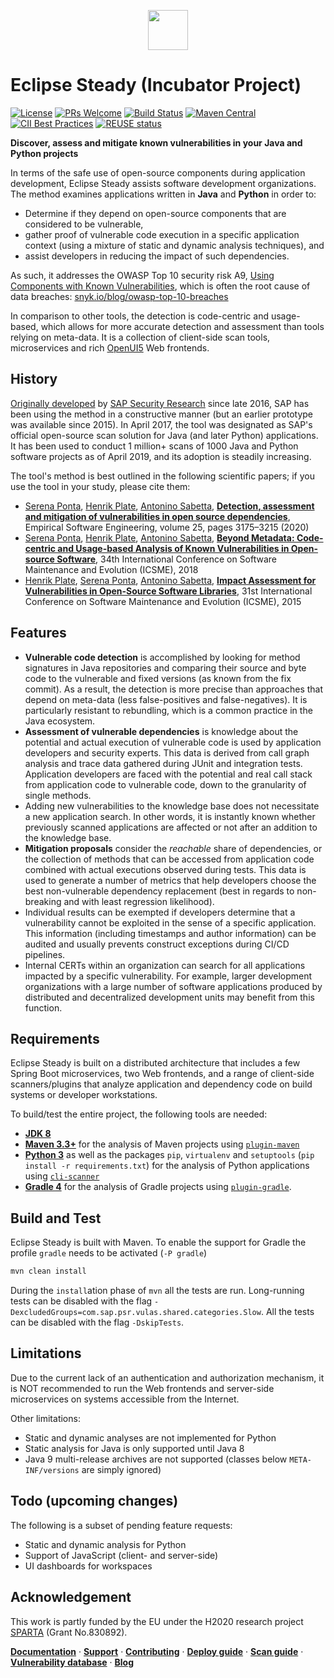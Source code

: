 <!-- @format -->

<p align="center">
    <a href="https://eclipse.github.io/steady/">
        <img height="64" src="docs/public/content/images/ES-logo-152-transparent.png">
    </a>
</p>

# Eclipse Steady (Incubator Project)

[![License](https://img.shields.io/badge/license-Apache%202.0-blue.svg)](LICENSE.txt)
[![PRs Welcome](https://img.shields.io/badge/PRs-welcome-brightgreen.svg)](CONTRIBUTING.md)
[![Build Status](https://travis-ci.org/eclipse/steady.svg?branch=master)](https://travis-ci.org/eclipse/steady)
[![Maven Central](https://maven-badges.herokuapp.com/maven-central/com.sap.research.security.vulas/plugin-maven/badge.svg)](https://maven-badges.herokuapp.com/maven-central/com.sap.research.security.vulas/plugin-maven)
[![CII Best Practices](https://bestpractices.coreinfrastructure.org/projects/4202/badge)](https://bestpractices.coreinfrastructure.org/projects/4202)
[![REUSE status](https://api.reuse.software/badge/github.com/eclipse/steady)](https://api.reuse.software/info/github.com/eclipse/steady)

**Discover, assess and mitigate known vulnerabilities in your Java and Python projects**

In terms of the safe use of open-source components during application development, Eclipse Steady assists software development organizations. The method examines applications written in **Java** and **Python** in order to:

- Determine if they depend on open-source components that are considered to be vulnerable,
- gather proof of vulnerable code execution in a specific application context (using a mixture of static and dynamic analysis techniques), and
- assist developers in reducing the impact of such dependencies.

As such, it addresses the OWASP Top 10 security risk A9, [Using Components with Known Vulnerabilities](https://www.owasp.org/index.php/Top_10-2017_A9-Using_Components_with_Known_Vulnerabilities), which is often the root cause of data breaches: [snyk.io/blog/owasp-top-10-breaches](https://snyk.io/blog/owasp-top-10-breaches/)

In comparison to other tools, the detection is code-centric and usage-based, which allows for more accurate detection and assessment than tools relying on meta-data. It is a collection of client-side scan tools, microservices and rich [OpenUI5](https://openui5.hana.ondemand.com/) Web frontends.

## History

[Originally developed](https://scholar.google.com/citations?user=FOEVZyYAAAAJ&hl=en) by [SAP Security Research](https://www.sap.com/documents/2017/12/cc047065-e67c-0010-82c7-eda71af511fa.html) since late 2016, SAP has been using the method in a constructive manner (but an earlier prototype was available since 2015). In April 2017, the tool was designated as SAP's official open-source scan solution for Java (and later Python) applications. It has been used to conduct 1 million+ scans of 1000 Java and Python software projects as of April 2019, and its adoption is steadily increasing.

The tool's method is best outlined in the following scientific papers; if you use the tool in your study, please cite them:

- [Serena Ponta](https://scholar.google.com/citations?hl=en&user=DFVwF6sAAAAJ), [Henrik Plate](https://scholar.google.com/citations?user=Kaleo5YAAAAJ&hl=en), [Antonino Sabetta](https://scholar.google.com/citations?hl=en&user=BhcceV8AAAAJ), [**Detection, assessment and mitigation of vulnerabilities in open source dependencies**](https://link.springer.com/article/10.1007/s10664-020-09830-x), Empirical Software Engineering, volume 25, pages 3175–3215 (2020)
- [Serena Ponta](https://scholar.google.com/citations?hl=en&user=DFVwF6sAAAAJ), [Henrik Plate](https://scholar.google.com/citations?user=Kaleo5YAAAAJ&hl=en), [Antonino Sabetta](https://scholar.google.com/citations?hl=en&user=BhcceV8AAAAJ), [**Beyond Metadata: Code-centric and Usage-based Analysis of Known Vulnerabilities in Open-source Software**](https://arxiv.org/abs/1806.05893), 34th International Conference on Software Maintenance and Evolution (ICSME), 2018
- [Henrik Plate](https://scholar.google.com/citations?user=Kaleo5YAAAAJ&hl=en), [Serena Ponta](https://scholar.google.com/citations?hl=en&user=DFVwF6sAAAAJ), [Antonino Sabetta](https://scholar.google.com/citations?hl=en&user=BhcceV8AAAAJ), [**Impact Assessment for Vulnerabilities in Open-Source Software Libraries**](https://arxiv.org/pdf/1504.04971.pdf), 31st International Conference on Software Maintenance and Evolution (ICSME), 2015

## Features

- **Vulnerable code detection** is accomplished by looking for method signatures in Java repositories and comparing their source and byte code to the vulnerable and fixed versions (as known from the fix commit). As a result, the detection is more precise than approaches that depend on meta-data (less false-positives and false-negatives). It is particularly resistant to rebundling, which is a common practice in the Java ecosystem.
- **Assessment of vulnerable dependencies** is knowledge about the potential and actual execution of vulnerable code is used by application developers and security experts. This data is derived from call graph analysis and trace data gathered during JUnit and integration tests. Application developers are faced with the potential and real call stack from application code to vulnerable code, down to the granularity of single methods.
- Adding new vulnerabilities to the knowledge base does not necessitate a new application search. In other words, it is instantly known whether previously scanned applications are affected or not after an addition to the knowledge base.
- **Mitigation proposals** consider the _reachable_ share of dependencies, or the collection of methods that can be accessed from application code combined with actual executions observed during tests. This data is used to generate a number of metrics that help developers choose the best non-vulnerable dependency replacement (best in regards to non-breaking and with least regression likelihood).
- Individual results can be exempted if developers determine that a vulnerability cannot be exploited in the sense of a specific application. This information (including timestamps and author information) can be audited and usually prevents construct exceptions during CI/CD pipelines.
- Internal CERTs within an organization can search for all applications impacted by a specific vulnerability. For example, larger development organizations with a large number of software applications produced by distributed and decentralized development units may benefit from this function.

## Requirements

Eclipse Steady is built on a distributed architecture that includes a few Spring Boot microservices, two Web frontends, and a range of client-side scanners/plugins that analyze application and dependency code on build systems or developer workstations.

To build/test the entire project, the following tools are needed:

- **[JDK 8](https://www.oracle.com/technetwork/java/javase/downloads/index.html)**
- **[Maven 3.3+](https://maven.apache.org/download.cgi)** for the analysis of Maven projects using [`plugin-maven`](https://github.com/eclipse/steady/tree/master/plugin-maven)
- **[Python 3](https://www.python.org/downloads/)** as well as the packages `pip`, `virtualenv` and `setuptools` (`pip install -r requirements.txt`) for the analysis of Python applications using [`cli-scanner`](https://github.com/eclipse/steady/tree/master/cli-scanner)
- **[Gradle 4](https://gradle.org/install/)** for the analysis of Gradle projects using [`plugin-gradle`](https://github.com/eclipse/steady/tree/master/plugin-gradle).

## Build and Test

Eclipse Steady is built with Maven. To enable the support for Gradle the profile `gradle` needs to be activated (`-P gradle`)

```sh
mvn clean install
```

During the `install`ation phase of `mvn` all the tests are run. Long-running tests can be disabled with the flag `-DexcludedGroups=com.sap.psr.vulas.shared.categories.Slow`. All the tests can be disabled with the flag `-DskipTests`.

## Limitations

Due to the current lack of an authentication and authorization mechanism, it is NOT recommended to run the Web frontends and server-side microservices on systems accessible from the Internet.

Other limitations:

- Static and dynamic analyses are not implemented for Python
- Static analysis for Java is only supported until Java 8
- Java 9 multi-release archives are not supported (classes below `META-INF/versions` are simply ignored)

## Todo (upcoming changes)

The following is a subset of pending feature requests:

- Static and dynamic analysis for Python
- Support of JavaScript (client- and server-side)
- UI dashboards for workspaces

## Acknowledgement

This work is partly funded by the EU under the H2020 research project [SPARTA](https://sparta.eu/) (Grant No.830892).

[**Documentation**](https://eclipse.github.io/steady/user/) · [**Support**](https://eclipse.github.io/steady/user/support/) · [**Contributing**](https://eclipse.github.io/steady/contributor/) · [**Deploy guide**](https://eclipse.github.io/steady/admin/tutorials/docker/) · [**Scan guide**](https://eclipse.github.io/steady/user/tutorials/) · [**Vulnerability database**](https://eclipse.github.io/steady/vuln_db/) · [**Blog**](https://blogs.sap.com/tag/vulas/)
